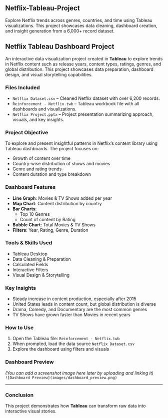 ## Netflix-Tableau-Project
Explore Netflix trends across genres, countries, and time using Tableau visualizations. This project showcases data cleaning, dashboard creation, and insight generation from a 6,000+ record dataset.
## Netflix Tableau Dashboard Project

An interactive data visualization project created in **Tableau** to explore trends in Netflix content such as release years, content types, ratings, genres, and global distribution. This project showcases data preparation, dashboard design, and visual storytelling capabilities.

### Files Included

- `Netflix Dataset.csv` – Cleaned Netflix dataset with over 6,200 records.
- `Reinforcement - Netflix.twb` – Tableau workbook file with all dashboards and visualizations.
- `Netflix Project.pptx` – Project presentation summarizing approach, visuals, and key insights.

### Project Objective

To explore and present insightful patterns in Netflix’s content library using Tableau dashboards. The project focuses on:

- Growth of content over time
- Country-wise distribution of shows and movies
- Genre and rating trends
- Content duration and type breakdown

### Dashboard Features

- **Line Graph**: Movies & TV Shows added per year
- **Map Chart**: Content distribution by country
- **Bar Charts**:
  - Top 10 Genres
  - Count of content by Rating
- **Bubble Chart**: Total Movies & TV Shows
- **Filters**: Year, Rating, Genre, Duration

### Tools & Skills Used

- Tableau Desktop
- Data Cleaning & Preparation
- Calculated Fields
- Interactive Filters
- Visual Design & Storytelling

### Key Insights
- Steady increase in content production, especially after 2015  
- United States leads in content count, but global distribution is diverse  
- Drama, Comedy, and Documentary are the most common genres  
- TV Shows have grown faster than Movies in recent years

### How to Use

1. Open the Tableau file: `Reinforcement - Netflix.twb`
2. When prompted, load the data source `Netflix Dataset.csv`
3. Explore the dashboard using filters and visuals

### Dashboard Preview

*(You can add a screenshot image here later by uploading and linking it)*  
`![Dashboard Preview](images/dashboard_preview.png)`

---

### Conclusion

This project demonstrates how **Tableau** can transform raw data into interactive visual stories.
